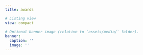 ```yaml
---
title: awards

# Listing view
view: compact

# Optional banner image (relative to `assets/media/` folder).
banner:
  caption: ''
  image: ''
---
```

